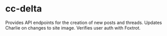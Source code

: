 # cc-delta
Provides API endpoints for the creation of new posts and threads. Updates Charlie on changes to site image. Verifies user auth with Foxtrot.
